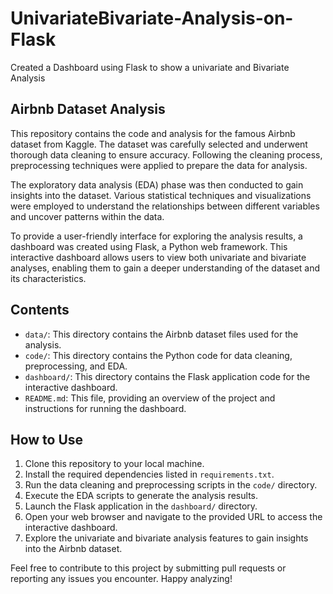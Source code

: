 # UnivariateBivariate-Analysis-on-Flask
Created a Dashboard using Flask to show a univariate and Bivariate Analysis

## Airbnb Dataset Analysis

This repository contains the code and analysis for the famous Airbnb dataset from Kaggle. The dataset was carefully selected and underwent thorough data cleaning to ensure accuracy. Following the cleaning process, preprocessing techniques were applied to prepare the data for analysis.

The exploratory data analysis (EDA) phase was then conducted to gain insights into the dataset. Various statistical techniques and visualizations were employed to understand the relationships between different variables and uncover patterns within the data.

To provide a user-friendly interface for exploring the analysis results, a dashboard was created using Flask, a Python web framework. This interactive dashboard allows users to view both univariate and bivariate analyses, enabling them to gain a deeper understanding of the dataset and its characteristics.

## Contents

- `data/`: This directory contains the Airbnb dataset files used for the analysis.
- `code/`: This directory contains the Python code for data cleaning, preprocessing, and EDA.
- `dashboard/`: This directory contains the Flask application code for the interactive dashboard.
- `README.md`: This file, providing an overview of the project and instructions for running the dashboard.

## How to Use

1. Clone this repository to your local machine.
2. Install the required dependencies listed in `requirements.txt`.
3. Run the data cleaning and preprocessing scripts in the `code/` directory.
4. Execute the EDA scripts to generate the analysis results.
5. Launch the Flask application in the `dashboard/` directory.
6. Open your web browser and navigate to the provided URL to access the interactive dashboard.
7. Explore the univariate and bivariate analysis features to gain insights into the Airbnb dataset.

Feel free to contribute to this project by submitting pull requests or reporting any issues you encounter. Happy analyzing!
